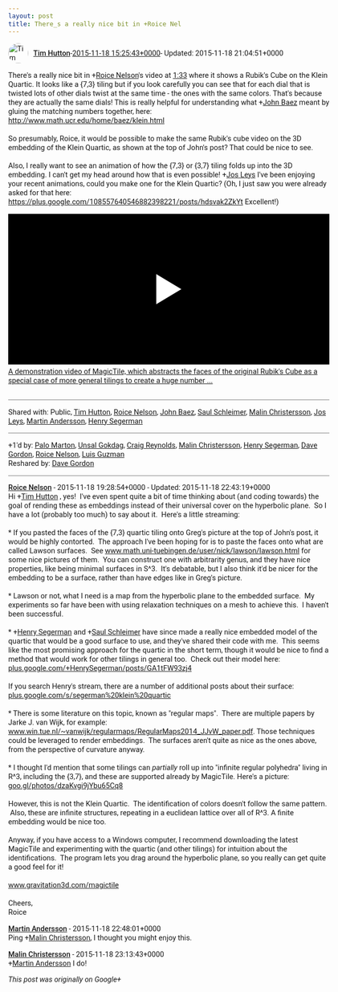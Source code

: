 ```yaml
---
layout: post
title: There_s a really nice bit in +Roice Nel
---
```


<html><head><meta charset="utf-8"><title>There&amp;#39;s a really nice bit in &lt;span class=&quot;proflinkWrapper&quot;&gt;&lt;span class=&quot;p...</title><style>body {font: 11pt Roboto, Arial, sans-serif; max-width: 640px; margin: 24px;}.author-photo {border-radius: 50%; margin-right: 10px; width: 40px;}.author {font-weight: 500;}.main-content {margin: 15px 0 15px;}.post-title {font-weight: bold;}.location {display: block; margin-top: 15px;}.location img {float: left; margin-right: 5px; width: 20px;}.media-link {display: inline-block; max-width: 100%; vertical-align: top;}.media-link p {margin-top: 5px; max-height: 4em; overflow: scroll;}.media {max-height: 100vh; max-width: 100%;}.video-placeholder {background: black; display: flex; height: 300px; max-width: 100%; width: 640px;}.play-icon {border-bottom: 30px solid transparent; border-left: 50px solid white; border-top: 30px solid transparent; color: white; margin: auto;}.album {max-height: 800px; overflow: scroll; width: calc(100vw - 48px);}.album .media-link {margin-right: 5px; max-width: 250px;}.album .media {max-height: 250px;}.link-embed {border-top: 1px solid lightgrey; display: block; margin-top: 20px;}.link-embed img {max-width: 100%;}.inline-link-embed {display: block;}.inline-link-embed img {vertical-align: middle;}.link-title {display: inline-block; font-size: medium; font-weight: 300; padding-left: 1em;}.reshare-attribution {display: block; font-weight: bold; margin-bottom: 10px;}.poll-image {margin-bottom: 5px; max-height: 300px; max-width: 500px;}.poll-choice {align-items: center; display: flex; margin-bottom: 5px; max-width: 500px;}.poll-choice-percentage {background-color: lightblue; height: 100%; left: 0; position: absolute; z-index: -1;}.poll-choice-selected {margin-right: 5px;}.poll-choice-results {border: 1px solid lightgray; border-radius: 5px; display: flex; line-height: 40px; overflow: hidden; padding: 0 8px; position: relative;}.poll-choice-results, .poll-choice-description {flex-grow: 1; margin-right: 10px;}.poll-choice-image {width: 100%;}.poll-choice-image, .poll-choice-image img {max-height: 40px; max-width: 100px;}.poll-choice-votes {max-height: 100px; overflow: auto;}.plus-entity-embed {color: black; display: block; text-decoration: none;}.plus-entity-embed-cover-photo {max-height: 300px; max-width: 100%;}.plus-entity-embed-info {padding: 0 1em 1em;}.plus-entity-embed-info h2 {font-weight: 500; margin: 10px 0;}.plus-entity-embed-info p {font-size: small; margin: 0;}.collection-owner-avatar {border-radius: 50%; border: 2px solid white; height: 40px; margin-top: -22px;}.visibility {padding: 1em 0; border-top: 1px solid grey;}.post-activity {padding: 1em 0; border-top: 1px solid grey;}.comments {border-top: 1px solid gray; padding-top: 1em;}.comment + .comment {margin-top: 1em;}.comment .media-link, .comment .inline-link-embed {margin-top: 5px;}</style></head><body><div style="margin-bottom:1em;"><div style="display:flex; align-items:center"><img class="author-photo" src="https://lh4.googleusercontent.com/-epo4ZZKNqEw/AAAAAAAAAAI/AAAAAAAAVSU/qu3LpcHEnoQ/s64-c/photo.jpg" alt="Tim Hutton"><a href="https://plus.google.com/+TimHutton" target="_blank" class="author">Tim Hutton</a> - <a target="_blank" href="https://plus.google.com/+TimHutton/posts/MfqjEKApEHx">2015-11-18 15:25:43+0000</a><span> - Updated: 2015-11-18 21:04:51+0000</span></div><div class="main-content">There&#39;s a really nice bit in <span class="proflinkWrapper"><span class="proflinkPrefix">+</span><a class="proflink bidi_isolate" href="https://plus.google.com/112844794913554774416" oid="112844794913554774416" >Roice Nelson</a></span>&#39;s video at <a rel="nofollow" target="_blank" href="http://www.youtube.com/watch?v=kN5_1vJbW9M&amp;t=1m33s" class="ot-anchor bidi_isolate" jslog="10929; track:click">1:33</a> where it shows a Rubik&#39;s Cube on the Klein Quartic. It looks like a {7,3} tiling but if you look carefully you can see that for each dial that is twisted lots of other dials twist at the same time - the ones with the same colors. That&#39;s because they are actually the same dials! This is really helpful for understanding what <span class="proflinkWrapper"><span class="proflinkPrefix">+</span><a class="proflink bidi_isolate" href="https://plus.google.com/117663015413546257905" oid="117663015413546257905" >John Baez</a></span> meant by gluing the matching numbers together, here:<br><a rel="nofollow" target="_blank" href="http://www.math.ucr.edu/home/baez/klein.html" class="ot-anchor bidi_isolate" jslog="10929; track:click" dir="ltr">http://www.math.ucr.edu/home/baez/klein.html</a><br><br>So presumably, Roice, it would be possible to make the same Rubik&#39;s cube video on the 3D embedding of the Klein Quartic, as shown at the top of John&#39;s post? That could be nice to see.<br><br>Also, I really want to see an animation of how the {7,3} or {3,7} tiling folds up into the 3D embedding. I can&#39;t get my head around how that is even possible! <span class="proflinkWrapper"><span class="proflinkPrefix">+</span><a class="proflink bidi_isolate" href="https://plus.google.com/108557640546882398221" oid="108557640546882398221" >Jos Leys</a></span> I&#39;ve been enjoying your recent animations, could you make one for the Klein Quartic? (Oh, I just saw you were already asked for that here:<br><a rel="nofollow" target="_blank" href="https://plus.google.com/108557640546882398221/posts/hdsvak2ZkYt" class="ot-anchor bidi_isolate" jslog="10929; track:click" dir="ltr">https://plus.google.com/108557640546882398221/posts/hdsvak2ZkYt</a> Excellent!)</div><a href="http://www.youtube.com/watch?v=kN5_1vJbW9M" target="_blank" class="media-link"><div class="video-placeholder" title="A demonstration video of MagicTile, which abstracts the faces of the original Rubik&#39;s Cube as a special case of more general tilings to create a huge number ..."><span class="play-icon"></span></div><p>A demonstration video of MagicTile, which abstracts the faces of the original Rubik&#39;s Cube as a special case of more general tilings to create a huge number ...</p></a></div><div class="visibility">Shared with: Public, <a href="https://plus.google.com/110214848059767137292">Tim Hutton</a>, <a href="https://plus.google.com/112844794913554774416">Roice Nelson</a>, <a href="https://plus.google.com/117663015413546257905">John Baez</a>, <a href="https://plus.google.com/100271967641449700587">Saul Schleimer</a>, <a href="https://plus.google.com/116203071099093782712">Malin Christersson</a>, <a href="https://plus.google.com/108557640546882398221">Jos Leys</a>, <a href="https://plus.google.com/111107555263263089033">Martin Andersson</a>, <a href="https://plus.google.com/102006004474081559466">Henry Segerman</a></div><div class="post-activity"><div class="plus-oners">+1'd by: <a href="https://plus.google.com/+PaloMarton">Palo Marton</a>, <a href="https://plus.google.com/110110820968341825898">Unsal Gokdag</a>, <a href="https://plus.google.com/+CraigReynolds">Craig Reynolds</a>, <a href="https://plus.google.com/+MalinChristersson">Malin Christersson</a>, <a href="https://plus.google.com/+HenrySegerman">Henry Segerman</a>, <a href="https://plus.google.com/+DaveGordon0">Dave Gordon</a>, <a href="https://plus.google.com/+RoiceNelson">Roice Nelson</a>, <a href="https://plus.google.com/+LuisGuzmanJr">Luis Guzman</a></div><div class="resharers">Reshared by: <a href="https://plus.google.com/+DaveGordon0">Dave Gordon</a></div></div><div class="comments"><div class="comment"><a target="_blank" href="https://plus.google.com/+RoiceNelson" class="author">Roice Nelson</a><span class="time"> - 2015-11-18 19:28:54+0000</span><span> - Updated: 2015-11-18 22:43:19+0000</span><div class="comment-content">Hi <span class="proflinkWrapper"><span class="proflinkPrefix">+</span><a class="proflink bidi_isolate" href="https://plus.google.com/110214848059767137292" oid="110214848059767137292" >Tim Hutton</a></span> , yes!  I&#39;ve even spent quite a bit of time thinking about (and coding towards) the goal of rending these as embeddings instead of their universal cover on the hyperbolic plane.  So I have a lot (probably too much) to say about it.  Here&#39;s a little streaming:<br><br>* If you pasted the faces of the {7,3} quartic tiling onto Greg&#39;s picture at the top of John&#39;s post, it would be highly contorted.  The approach I&#39;ve been hoping for is to paste the faces onto what are called Lawson surfaces.  See <a rel="nofollow" target="_blank" href="http://www.math.uni-tuebingen.de/user/nick/lawson/lawson.html" class="ot-anchor bidi_isolate" jslog="10929; track:click" dir="ltr">www.math.uni-tuebingen.de/user/nick/lawson/lawson.html</a> for some nice pictures of them.  You can construct one with arbitrarity genus, and they have nice properties, like being minimal surfaces in S^3.  It&#39;s debatable, but I also think it&#39;d be nicer for the embedding to be a surface, rather than have edges like in Greg&#39;s picture.<br><br>* Lawson or not, what I need is a map from the hyperbolic plane to the embedded surface.  My experiments so far have been with using relaxation techniques on a mesh to achieve this.  I haven&#39;t been successful.<br><br>* <span class="proflinkWrapper"><span class="proflinkPrefix">+</span><a class="proflink bidi_isolate" href="https://plus.google.com/102006004474081559466" oid="102006004474081559466" >Henry Segerman</a></span> and <span class="proflinkWrapper"><span class="proflinkPrefix">+</span><a class="proflink bidi_isolate" href="https://plus.google.com/100271967641449700587" oid="100271967641449700587" >Saul Schleimer</a></span> have since made a really nice embedded model of the quartic that would be a good surface to use, and they&#39;ve shared their code with me.  This seems like the most promising approach for the quartic in the short term, though it would be nice to find a method that would work for other tilings in general too.  Check out their model here: <a rel="nofollow" target="_blank" href="http://plus.google.com/+HenrySegerman/posts/GA1tFW93zj4" class="ot-anchor bidi_isolate" jslog="10929; track:click" dir="ltr">plus.google.com/+HenrySegerman/posts/GA1tFW93zj4</a><br><br>If you search Henry&#39;s stream, there are a number of additional posts about their surface: <a rel="nofollow" target="_blank" href="http://plus.google.com/s/segerman%20klein%20quartic" class="ot-anchor bidi_isolate" jslog="10929; track:click" dir="ltr">plus.google.com/s/segerman%20klein%20quartic</a><br><br>* There is some literature on this topic, known as &quot;regular maps&quot;.  There are multiple papers by Jarke J. van Wijk, for example:<br><a rel="nofollow" target="_blank" href="http://www.win.tue.nl/~vanwijk/regularmaps/RegularMaps2014_JJvW_paper.pdf" class="ot-anchor bidi_isolate" jslog="10929; track:click" dir="ltr">www.win.tue.nl/~vanwijk/regularmaps/RegularMaps2014_JJvW_paper.pdf</a>. Those techniques could be leveraged to render embeddings.  The surfaces aren&#39;t quite as nice as the ones above, from the perspective of curvature anyway.<br><br>* I thought I&#39;d mention that some tilings can <i>partially</i> roll up into &quot;infinite regular polyhedra&quot; living in R^3, including the {3,7}, and these are supported already by MagicTile. Here&#39;s a picture: <a rel="nofollow" target="_blank" href="http://goo.gl/photos/dzaKvgi9jYbu65Cq8" class="ot-anchor bidi_isolate" jslog="10929; track:click" dir="ltr">goo.gl/photos/dzaKvgi9jYbu65Cq8</a><br><br>However, this is not the Klein Quartic.  The identification of colors doesn&#39;t follow the same pattern.  Also, these are infinite structures, repeating in a euclidean lattice over all of R^3. A finite embedding would be nice too.<br><br>Anyway, if you have access to a Windows computer, I recommend downloading the latest MagicTile and experimenting with the quartic (and other tilings) for intuition about the identifications.  The program lets you drag around the hyperbolic plane, so you really can get quite a good feel for it!<br><br><a rel="nofollow" target="_blank" href="http://www.gravitation3d.com/magictile" class="ot-anchor bidi_isolate" jslog="10929; track:click" dir="ltr">www.gravitation3d.com/magictile</a><br><br>Cheers,<br>Roice</div></div><div class="comment"><a target="_blank" href="https://plus.google.com/+MartinAndersson" class="author">Martin Andersson</a><span class="time"> - 2015-11-18 22:48:01+0000</span><div class="comment-content">Ping <span class="proflinkWrapper"><span class="proflinkPrefix">+</span><a class="proflink bidi_isolate" href="https://plus.google.com/116203071099093782712" oid="116203071099093782712" >Malin Christersson</a></span>​, I thought you might enjoy this.</div></div><div class="comment"><a target="_blank" href="https://plus.google.com/+MalinChristersson" class="author">Malin Christersson</a><span class="time"> - 2015-11-18 23:13:43+0000</span><div class="comment-content"><span class="proflinkWrapper"><span class="proflinkPrefix">+</span><a class="proflink bidi_isolate" href="https://plus.google.com/111107555263263089033" oid="111107555263263089033" >Martin Andersson</a></span> I do!</div></div></div></body></html>

<i>This post was originally on Google+</i>